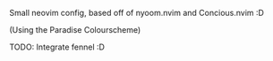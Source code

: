 Small neovim config, based off of nyoom.nvim and Concious.nvim :D

(Using the Paradise Colourscheme)


TODO:
	Integrate fennel :D
